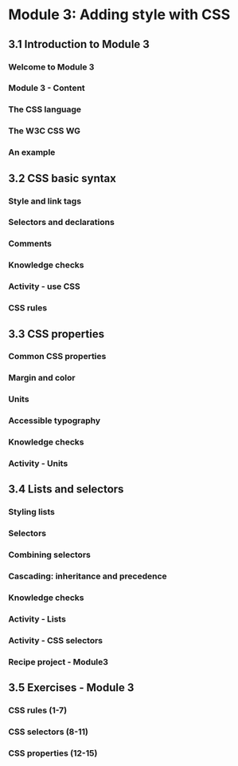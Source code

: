 # Module 3: Adding style with CSS

## 3.1 Introduction to Module 3

### Welcome to Module 3




### Module 3 - Content




### The CSS language




### The W3C CSS WG




### An example




## 3.2 CSS basic syntax

### Style and link tags




### Selectors and declarations




### Comments




### Knowledge checks




### Activity - use CSS




### CSS rules




## 3.3 CSS properties

### Common CSS properties




### Margin and color




### Units




### Accessible typography




### Knowledge checks




### Activity - Units




## 3.4 Lists and selectors

### Styling lists




### Selectors




### Combining selectors




### Cascading: inheritance and precedence




### Knowledge checks




### Activity - Lists




### Activity - CSS selectors




### Recipe project - Module3




## 3.5 Exercises - Module 3

### CSS rules (1-7)




### CSS selectors (8-11)




### CSS properties (12-15)

